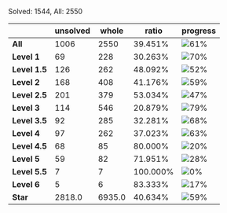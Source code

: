 Solved: 1544, All: 2550

| |unsolved|whole|ratio|progress|
|----|----|----|----|----|
|**All**| 1006 | 2550 | 39.451%| ![61%](https://progress-bar.dev/61?title=All) |
|**Level 1**| 69 | 228 | 30.263%| ![70%](https://progress-bar.dev/70?title=Level+1++)|
|**Level 1.5**| 126 | 262 | 48.092%| ![52%](https://progress-bar.dev/52?title=Level+1.5)|
|**Level 2**| 168 | 408 | 41.176%| ![59%](https://progress-bar.dev/59?title=Level+2++)|
|**Level 2.5**| 201 | 379 | 53.034%| ![47%](https://progress-bar.dev/47?title=Level+2.5)|
|**Level 3**| 114 | 546 | 20.879%| ![79%](https://progress-bar.dev/79?title=Level+3++)|
|**Level 3.5**| 92 | 285 | 32.281%| ![68%](https://progress-bar.dev/68?title=Level+3.5)|
|**Level 4**| 97 | 262 | 37.023%| ![63%](https://progress-bar.dev/63?title=Level+4++)|
|**Level 4.5**| 68 | 85 | 80.000%| ![20%](https://progress-bar.dev/20?title=Level+4.5)|
|**Level 5**| 59 | 82 | 71.951%| ![28%](https://progress-bar.dev/28?title=Level+5++)|
|**Level 5.5**| 7 | 7 | 100.000%| ![0%](https://progress-bar.dev/0?title=Level+5.5)|
|**Level 6**| 5 | 6 | 83.333%| ![17%](https://progress-bar.dev/17?title=Level+6++)|
|**Star**|2818.0 | 6935.0 |40.634%| ![59%](https://progress-bar.dev/59?title=Star) |

